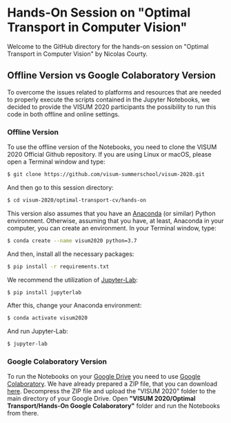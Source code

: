 # Hands-On Session on "Optimal Transport in Computer Vision"
Welcome to the GitHub directory for the hands-on session on "Optimal Transport in Computer Vision" by Nicolas Courty.
## Offline Version vs Google Colaboratory Version
To overcome the issues related to platforms and resources that are needed to properly execute the scripts contained in the Jupyter Notebooks, we decided to provide the VISUM 2020 participants the possibility to run this code in both offline and online settings.
### Offline Version
To use the offline version of the Notebooks, you need to clone the VISUM 2020 Official Github repository. If you are using Linux or macOS, please open a Terminal window and type:
```bash
$ git clone https://github.com/visum-summerschool/visum-2020.git
```
And then go to this session directory:
```bash
$ cd visum-2020/optimal-transport-cv/hands-on
```
This version also assumes that you have an [Anaconda](https://www.anaconda.com) (or similar) Python environment. Otherwise, assuming that you have, at least, Anaconda in your computer, you can create an environment. In your Terminal window, type:
```bash
$ conda create --name visum2020 python=3.7
```
And then, install all the necessary packages:
```bash
$ pip install -r requirements.txt
```
We recommend the utilization of [Jupyter-Lab](https://jupyter.org/install):
```bash
$ pip install jupyterlab
```
After this, change your Anaconda environment:
```bash
$ conda activate visum2020
```
And run Jupyter-Lab:
```bash
$ jupyter-lab
```
### Google Colaboratory Version
To run the Notebooks on your [Google Drive](https://drive.google.com) you need to use [Google Colaboratory](https://colab.research.google.com). We have already prepared a ZIP file, that you can download [here](https://filesender.fccn.pt/filesender/?vid=2b7fdf40-2ae3-9749-3a56-000028887046). Decompress the ZIP file and upload the "VISUM 2020" folder to the main directory of your Google Drive. Open **"VISUM 2020/Optimal Transport/Hands-On Google Colaboratory"** folder and run the Notebooks from there.
